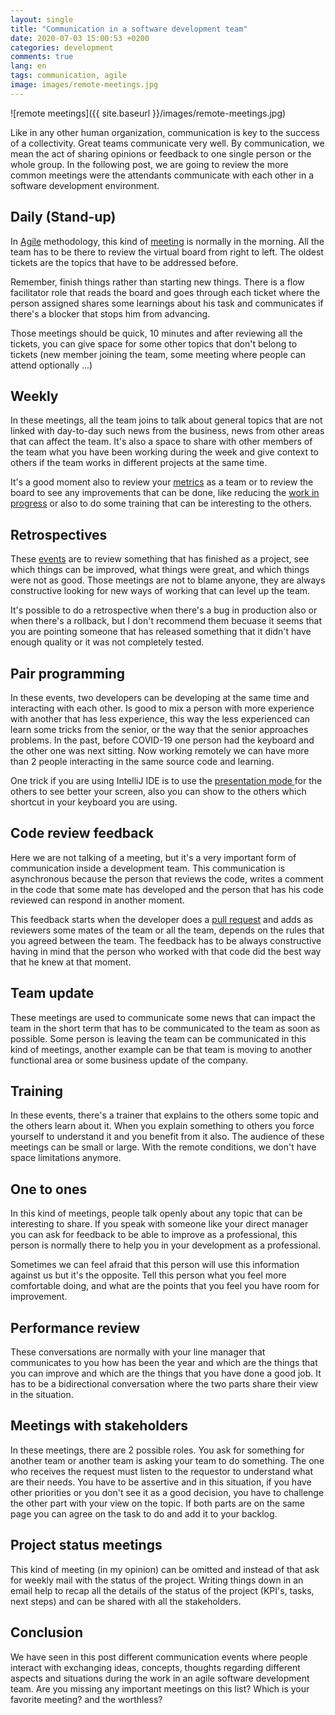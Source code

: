 ```yaml
---
layout: single
title: "Communication in a software development team"
date: 2020-07-03 15:00:53 +0200
categories: development
comments: true
lang: en
tags: communication, agile
image: images/remote-meetings.jpg
---
```


![remote meetings]({{ site.baseurl }}/images/remote-meetings.jpg)

Like in any other human organization, communication is key to the success of a collectivity. Great teams communicate very well. By communication, we mean the act of sharing opinions or feedback to one single person or the whole group. In the following post, we are going to review the more common meetings were the attendants communicate with each other in a software development environment.

Daily (Stand-up)
----------------------------
In <a href="https://en.wikipedia.org/wiki/Agile_software_development">Agile</a> methodology, this kind of <a href="https://en.wikipedia.org/wiki/Stand-up_meeting">meeting</a> is normally in the morning. All the team has to be there to review the virtual board from right to left. The oldest tickets are the topics that have to be addressed before. 

Remember, finish things rather than starting new things. There is a flow facilitator role that reads the board and goes through each ticket where the person assigned shares some learnings about his task and communicates if there's a blocker that stops him from advancing. 

Those meetings should be quick, 10 minutes and after reviewing all the tickets, you can give space for some other topics that don't belong to tickets (new member joining the team, some meeting where people can attend optionally ...)

Weekly
---------------------------- 
In these meetings, all the team joins to talk about general topics that are not linked with day-to-day such news from the business, news from other areas that can affect the team. It's also a space to share with other members of the team what you have been working during the week and give context to others if the team works in different projects at the same time. 

It's a good moment also to review your <a href="https://kanbanize.com/kanban-resources/kanban-analytics">metrics</a> as a team or to review the board to see any improvements that can be done, like reducing the <a href="https://kanbanize.com/kanban-resources/getting-started/what-is-wip">work in progress</a> or also to do some training that can be interesting to the others.

Retrospectives
----------------------------
These <a href="https://www.shmula.com/what-is-a-kanban-retrospective/22539/">events</a> are to review something that has finished as a project, see which things can be improved, what things were great, and which things were not as good. Those meetings are not to blame anyone, they are always constructive looking for new ways of working that can level up the team. 

It's possible to do a retrospective when there's a bug in production also or when there's a rollback, but I don't recommend them becuase it seems that you are pointing someone that has released something that it didn't have enough quality or it was not completely tested.

Pair programming
----------------------------
In these events, two developers can be developing at the same time and interacting with each other. Is good to mix a person with more experience with another that has less experience, this way the less experienced can learn some tricks from the senior, or the way that the senior approaches problems. In the past, before COVID-19 one person had the keyboard and the other one was next sitting. Now working remotely we can have more than 2 people interacting in the same source code and learning. 

One trick if you are using IntelliJ IDE is to use the <a href="https://www.jetbrains.com/help/idea/ide-viewing-modes.html"> presentation mode </a> for the others to see better your screen, also you can show to the others which shortcut in your keyboard you are using. 

Code review feedback
----------------------------
Here we are not talking of a meeting, but it's a very important form of communication inside a development team. This communication is asynchronous because the person that reviews the code, writes a comment in the code that some mate has developed and the person that has his code reviewed can respond in another moment. 

This feedback starts when the developer does a <a href="https://docs.github.com/en/github/getting-started-with-github/github-glossary#pull-request">pull request</a> and adds as reviewers some mates of the team or all the team, depends on the rules that you agreed between the team. The feedback has to be always constructive having in mind that the person who worked with that code did the best way that he knew at that moment.

Team update
----------------------------
These meetings are used to communicate some news that can impact the team in the short term that has to be communicated to the team as soon as possible. Some person is leaving the team can be communicated in this kind of meetings, another example can be that team is moving to another functional area or some business update of the company.

Training
----------------------------
In these events, there's a trainer that explains to the others some topic and the others learn about it. When you explain something to others you force yourself to understand it and you benefit from it also. The audience of these meetings can be small or large. With the remote conditions, we don't have space limitations anymore.

One to ones
---------------------------
In this kind of meetings, people talk openly about any topic that can be interesting to share. If you speak with someone like your direct manager you can ask for feedback to be able to improve as a professional, this person is normally there to help you in your development as a professional. 

Sometimes we can feel afraid that this person will use this information against us but it's the opposite. Tell this person what you feel more comfortable doing, and what are the points that you feel you have room for improvement.

Performance review 
----------------------------
These conversations are normally with your line manager that communicates to you how has been the year and which are the things that you can improve and which are the things that you have done a good job. It has to be a bidirectional conversation where the two parts share their view in the situation.

Meetings with stakeholders
--------------------------
In these meetings, there are 2 possible roles. You ask for something for another team or another team is asking your team to do something. The one who receives the request must listen to the requestor to understand what are their needs. You have to be assertive and in this situation, if you have other priorities or you don't see it as a good decision, you have to challenge the other part with your view on the topic. If both parts are on the same page you can agree on the task to do and add it to your backlog.

Project status meetings
-------------------------
This kind of meeting (in my opinion) can be omitted and instead of that ask for weekly mail with the status of the project. Writing things down in an email help to recap all the details of the status of the project (KPI's, tasks, next steps) and can be shared with all the stakeholders.

Conclusion
--------------------------
We have seen in this post different communication events where people interact with exchanging ideas, concepts, thoughts regarding different aspects and situations during the work in an agile software development team. Are you missing any important meetings on this list? Which is your favorite meeting? and the worthless? 
 
